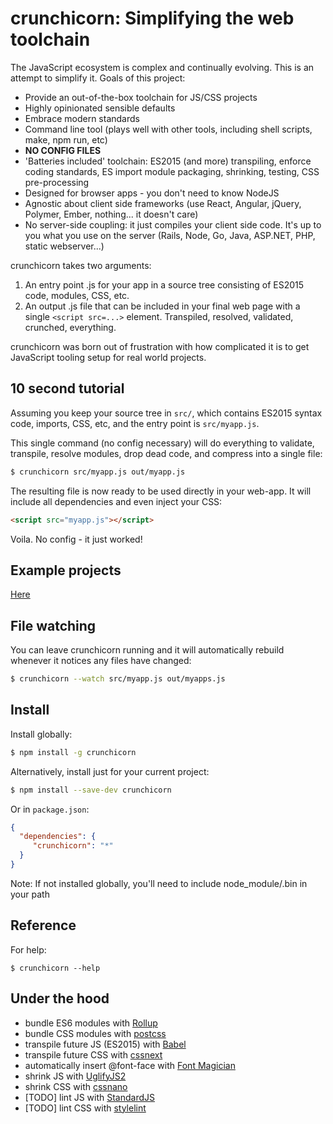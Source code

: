 crunchicorn: Simplifying the web toolchain
==========================================

The JavaScript ecosystem is complex and continually evolving. This is an attempt to simplify it. Goals of this project:

* Provide an out-of-the-box toolchain for JS/CSS projects
* Highly opinionated sensible defaults
* Embrace modern standards
* Command line tool (plays well with other tools, including shell scripts, make, npm run, etc)
* **NO CONFIG FILES**
* 'Batteries included' toolchain: ES2015 (and more) transpiling, enforce coding standards, ES import module packaging, shrinking, testing, CSS pre-processing
* Designed for browser apps - you don't need to know NodeJS
* Agnostic about client side frameworks (use React, Angular, jQuery, Polymer, Ember, nothing... it doesn't care)
* No server-side coupling: it just compiles your client side code. It's up to you what you use on the server (Rails, Node, Go, Java, ASP.NET, PHP, static webserver...)

crunchicorn takes two arguments:
1. An entry point .js for your app in a source tree consisting of ES2015 code, modules, CSS, etc.
2. An output .js file that can be included in your final web page with a single `<script src=...>` element. Transpiled,
   resolved, validated, crunched, everything.

crunchicorn was born out of frustration with how complicated it is to get JavaScript tooling setup for real world projects.

10 second tutorial
------------------

Assuming you keep your source tree in `src/`, which contains ES2015 syntax code, imports, CSS, etc, and the entry point is `src/myapp.js`.

This single command (no config necessary) will do everything to validate, transpile, resolve modules, drop dead code, and compress into a single file:

```bash
$ crunchicorn src/myapp.js out/myapp.js
```

The resulting file is now ready to be used directly in your web-app. It will include all dependencies and even inject your CSS:

```html
<script src="myapp.js"></script>
```

Voila. No config - it just worked!

Example projects
----------------

[Here](/example-projects/)


File watching
-------------

You can leave crunchicorn running and it will automatically rebuild whenever it notices any files have changed:

```bash
$ crunchicorn --watch src/myapp.js out/myapps.js
```

Install
-------

Install globally:

```bash
$ npm install -g crunchicorn
```

Alternatively, install just for your current project:

```bash
$ npm install --save-dev crunchicorn
```

Or in `package.json`:

```json
{
  "dependencies": {
     "crunchicorn": "*"
  }
}
```

Note: If not installed globally, you'll need to include node_module/.bin in your path

Reference
---------

For help:

```
$ crunchicorn --help
```

Under the hood
--------------

* bundle ES6 modules with [Rollup](http://rollupjs.org)
* bundle CSS modules with [postcss](https://github.com/postcss/postcss)
* transpile future JS (ES2015) with [Babel](https://babeljs.io)
* transpile future CSS with [cssnext](http://cssnext.io/)
* automatically insert @font-face with [Font Magician](https://github.com/jonathantneal/postcss-font-magician)
* shrink JS with [UglifyJS2](http://lisperator.net/uglifyjs/)
* shrink CSS with [cssnano](http://cssnano.co/)
* [TODO] lint JS with [StandardJS](http://standardjs.com/)
* [TODO] lint CSS with [stylelint](http://stylelint.io/)
